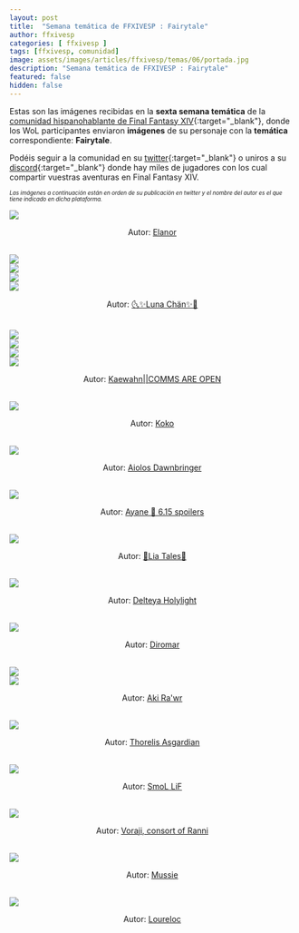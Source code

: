 ```yaml
---
layout: post
title:  "Semana temática de FFXIVESP : Fairytale"
author: ffxivesp
categories: [ ffxivesp ]
tags: [ffxivesp, comunidad]
image: assets/images/articles/ffxivesp/temas/06/portada.jpg
description: "Semana temática de FFXIVESP : Fairytale"
featured: false
hidden: false
---
```


Estas son las imágenes recibidas en la **sexta semana temática** de la [comunidad hispanohablante de Final Fantasy XIV](https://twitter.com/FFXIVESP_){:target="_blank"}, donde los WoL participantes enviaron **imágenes** de su personaje con la **temática** correspondiente: **Fairytale**.

Podéis seguir a la comunidad en su [twitter](https://twitter.com/FFXIVESP_){:target="_blank"} o uniros a su [discord](https://discord.com/invite/XcYQ2fR){:target="_blank"} donde hay miles de jugadores con los cual compartir vuestras aventuras en Final Fantasy XIV.

<sub><sup><i>Las imágenes a continuación están en orden de su publicación en twitter y el nombre del autor es el que tiene indicado en dicha plataforma.</i></sup></sub>

<script src="https://cdnjs.cloudflare.com/ajax/libs/ekko-lightbox/5.3.0/ekko-lightbox.min.js" integrity="sha512-Y2IiVZeaBwXG1wSV7f13plqlmFOx8MdjuHyYFVoYzhyRr3nH/NMDjTBSswijzADdNzMyWNetbLMfOpIPl6Cv9g==" crossorigin="anonymous" referrerpolicy="no-referrer"></script>
<link rel="stylesheet" href="https://cdnjs.cloudflare.com/ajax/libs/ekko-lightbox/5.3.0/ekko-lightbox.css" integrity="sha512-Velp0ebMKjcd9RiCoaHhLXkR1sFoCCWXNp6w4zj1hfMifYB5441C+sKeBl/T/Ka6NjBiRfBBQRaQq65ekYz3UQ==" crossorigin="anonymous" referrerpolicy="no-referrer" />

<div class="container card">
    <div class="row">
        <div class="col-xl">
            <a href="{{ site.baseurl }}/assets/images/articles/ffxivesp/temas/06/trencapins.jpg" data-toggle="lightbox"><img src="{{ site.baseurl }}/assets/images/articles/ffxivesp/temas/06/trencapins.jpg"></a>
        </div>     
    </div>
    <div class="row">  
        <div class="col-xl">
            <p align="center">Autor: <a href="https://twitter.com/trencapins" target="_blank">Elanor</a></p>
        </div>
    </div>
</div>    

<br/>

<div class="container card">
    <div class="row">
        <div class="col-xl">
            <a href="{{ site.baseurl }}/assets/images/articles/ffxivesp/temas/06/LunChan7_1.jpg" data-toggle="lightbox"><img src="{{ site.baseurl }}/assets/images/articles/ffxivesp/temas/06/LunChan7_1.jpg"></a>
        </div>
        <div class="col-xl">
            <a href="{{ site.baseurl }}/assets/images/articles/ffxivesp/temas/06/LunChan7_2.jpg" data-toggle="lightbox"><img src="{{ site.baseurl }}/assets/images/articles/ffxivesp/temas/06/LunChan7_2.jpg"></a>
        </div>                
    </div>
    <div class="row">
        <div class="col-xl">
            <a href="{{ site.baseurl }}/assets/images/articles/ffxivesp/temas/06/LunChan7_3.jpg" data-toggle="lightbox"><img src="{{ site.baseurl }}/assets/images/articles/ffxivesp/temas/06/LunChan7_3.jpg"></a>
        </div>
        <div class="col-xl">
            <a href="{{ site.baseurl }}/assets/images/articles/ffxivesp/temas/06/LunChan7_4.jpg" data-toggle="lightbox"><img src="{{ site.baseurl }}/assets/images/articles/ffxivesp/temas/06/LunChan7_4.jpg"></a>
        </div>                
    </div>    
    <div class="row">  
        <div class="col-xl">
            <p align="center">Autor: <a href="https://twitter.com/LunChan7" target="_blank">🌜✨Luna Chän✨🌛</a></p>
        </div>
    </div>
</div>    

<br/>

<div class="container card">
    <div class="row">
        <div class="col-xl">
            <a href="{{ site.baseurl }}/assets/images/articles/ffxivesp/temas/06/QueenRaikichi94_1.jpg" data-toggle="lightbox"><img src="{{ site.baseurl }}/assets/images/articles/ffxivesp/temas/06/QueenRaikichi94_1.jpg"></a>
        </div>
        <div class="col-xl">
            <a href="{{ site.baseurl }}/assets/images/articles/ffxivesp/temas/06/QueenRaikichi94_2.jpg" data-toggle="lightbox"><img src="{{ site.baseurl }}/assets/images/articles/ffxivesp/temas/06/QueenRaikichi94_2.jpg"></a>
        </div>                
    </div>
    <div class="row">
        <div class="col-xl">
            <a href="{{ site.baseurl }}/assets/images/articles/ffxivesp/temas/06/QueenRaikichi94_3.jpg" data-toggle="lightbox"><img src="{{ site.baseurl }}/assets/images/articles/ffxivesp/temas/06/QueenRaikichi94_3.jpg"></a>
        </div>
        <div class="col-xl">
            <a href="{{ site.baseurl }}/assets/images/articles/ffxivesp/temas/06/QueenRaikichi94_4.jpg" data-toggle="lightbox"><img src="{{ site.baseurl }}/assets/images/articles/ffxivesp/temas/06/QueenRaikichi94_4.jpg"></a>
        </div>                
    </div>    
    <div class="row">  
        <div class="col-xl">
            <p align="center">Autor: <a href="https://twitter.com/QueenRaikichi94" target="_blank">Kaewahn||COMMS ARE OPEN</a></p>
        </div>
    </div>
</div>    

<br/>

<div class="container card">
    <div class="row">
        <div class="col-xl">
            <a href="{{ site.baseurl }}/assets/images/articles/ffxivesp/temas/06/koko__XIV.jpg" data-toggle="lightbox"><img src="{{ site.baseurl }}/assets/images/articles/ffxivesp/temas/06/koko__XIV.jpg"></a>
        </div>
    </div>
    <div class="row">  
        <div class="col-xl">
            <p align="center">Autor: <a href="https://twitter.com/koko__XIV" target="_blank">Koko</a></p>
        </div>
    </div>
</div>    

<br/>

<div class="container card">
    <div class="row">
        <div class="col-xl">
            <a href="{{ site.baseurl }}/assets/images/articles/ffxivesp/temas/06/SpardaStrife.jpg" data-toggle="lightbox"><img src="{{ site.baseurl }}/assets/images/articles/ffxivesp/temas/06/SpardaStrife.jpg"></a>
        </div>
    </div>
    <div class="row">  
        <div class="col-xl">
            <p align="center">Autor: <a href="https://twitter.com/SpardaStrife" target="_blank">Aiolos Dawnbringer</a></p>
        </div>
    </div>
</div>    

<br/>

<div class="container card">
    <div class="row">
        <div class="col-xl">
            <a href="{{ site.baseurl }}/assets/images/articles/ffxivesp/temas/06/KaiMite_XIV.jpg" data-toggle="lightbox"><img src="{{ site.baseurl }}/assets/images/articles/ffxivesp/temas/06/KaiMite_XIV.jpg"></a>
        </div>
    </div>
    <div class="row">  
        <div class="col-xl">
            <p align="center">Autor: <a href="https://twitter.com/KaiMite_XIV" target="_blank">Ayane 💎 6.15 spoilers</a></p>
        </div>
    </div>
</div>    

<br/>

<div class="container card">
    <div class="row">
        <div class="col-xl">
            <a href="{{ site.baseurl }}/assets/images/articles/ffxivesp/temas/06/LiaTales_ffxiv.jpg" data-toggle="lightbox"><img src="{{ site.baseurl }}/assets/images/articles/ffxivesp/temas/06/LiaTales_ffxiv.jpg"></a>
        </div>
    </div>
    <div class="row">  
        <div class="col-xl">
            <p align="center">Autor: <a href="https://twitter.com/LiaTales_ffxiv" target="_blank">🌸Lia Tales🌸</a></p>
        </div>
    </div>
</div>    

<br/>

<div class="container card">
    <div class="row">
        <div class="col-xl">
            <a href="{{ site.baseurl }}/assets/images/articles/ffxivesp/temas/06/Delteya.jpg" data-toggle="lightbox"><img src="{{ site.baseurl }}/assets/images/articles/ffxivesp/temas/06/Delteya.jpg"></a>
        </div>
    </div>
    <div class="row">  
        <div class="col-xl">
            <p align="center">Autor: <a href="https://twitter.com/Delteya" target="_blank">Delteya Holylight</a></p>
        </div>
    </div>
</div>    

<br/>

<div class="container card">
    <div class="row">
        <div class="col-xl">
            <a href="{{ site.baseurl }}/assets/images/articles/ffxivesp/temas/06/Diromar.jpg" data-toggle="lightbox"><img src="{{ site.baseurl }}/assets/images/articles/ffxivesp/temas/06/Diromar.jpg"></a>
        </div>
    </div>
    <div class="row">  
        <div class="col-xl">
            <p align="center">Autor: <a href="https://twitter.com/Diromar" target="_blank">Diromar</a></p>
        </div>
    </div>
</div>    

<br/>

<div class="container card">
    <div class="row">
        <div class="col-xl">
            <a href="{{ site.baseurl }}/assets/images/articles/ffxivesp/temas/06/AkiraVay_1.jpg" data-toggle="lightbox"><img src="{{ site.baseurl }}/assets/images/articles/ffxivesp/temas/06/AkiraVay_1.jpg"></a>
        </div>
        <div class="col-xl">
            <a href="{{ site.baseurl }}/assets/images/articles/ffxivesp/temas/06/AkiraVay_2.jpg" data-toggle="lightbox"><img src="{{ site.baseurl }}/assets/images/articles/ffxivesp/temas/06/AkiraVay_2.jpg"></a>
        </div>        
    </div>
    <div class="row">  
        <div class="col-xl">
            <p align="center">Autor: <a href="https://twitter.com/AkiraVay" target="_blank">Aki Ra'wr</a></p>
        </div>
    </div>
</div>    

<br/>

<div class="container card">
    <div class="row">
        <div class="col-xl">
            <a href="{{ site.baseurl }}/assets/images/articles/ffxivesp/temas/06/ThorelisAsgard1.jpg" data-toggle="lightbox"><img src="{{ site.baseurl }}/assets/images/articles/ffxivesp/temas/06/ThorelisAsgard1.jpg"></a>
        </div>        
    </div>
    <div class="row">  
        <div class="col-xl">
            <p align="center">Autor: <a href="https://twitter.com/ThorelisAsgard1" target="_blank">Thorelis Asgardian</a></p>
        </div>
    </div>
</div>    

<br/>

<div class="container card">
    <div class="row">
        <div class="col-xl">
            <a href="{{ site.baseurl }}/assets/images/articles/ffxivesp/temas/06/rezon_gon.jpg" data-toggle="lightbox"><img src="{{ site.baseurl }}/assets/images/articles/ffxivesp/temas/06/rezon_gon.jpg"></a>
        </div>        
    </div>
    <div class="row">  
        <div class="col-xl">
            <p align="center">Autor: <a href="https://twitter.com/rezon_gon" target="_blank">SmoL LiF</a></p>
        </div>
    </div>
</div>    

<br/>

<div class="container card">
    <div class="row">
        <div class="col-xl">
            <a href="{{ site.baseurl }}/assets/images/articles/ffxivesp/temas/06/Taoscuro.jpg" data-toggle="lightbox"><img src="{{ site.baseurl }}/assets/images/articles/ffxivesp/temas/06/Taoscuro.jpg"></a>
        </div>        
    </div>
    <div class="row">  
        <div class="col-xl">
            <p align="center">Autor: <a href="https://twitter.com/Taoscuro" target="_blank">Voraji, consort of Ranni</a></p>
        </div>
    </div>
</div>    

<br/>

<div class="container card">
    <div class="row">
        <div class="col-xl">
            <a href="{{ site.baseurl }}/assets/images/articles/ffxivesp/temas/06/musmusxiv.jpg" data-toggle="lightbox"><img src="{{ site.baseurl }}/assets/images/articles/ffxivesp/temas/06/musmusxiv.jpg"></a>
        </div>        
    </div>
    <div class="row">  
        <div class="col-xl">
            <p align="center">Autor: <a href="https://twitter.com/musmusxiv" target="_blank">Mussie</a></p>
        </div>
    </div>
</div>    

<br/>

<div class="container card">
    <div class="row">
        <div class="col-xl">
            <a href="{{ site.baseurl }}/assets/images/articles/ffxivesp/temas/06/Loureloc.jpg" data-toggle="lightbox"><img src="{{ site.baseurl }}/assets/images/articles/ffxivesp/temas/06/Loureloc.jpg"></a>
        </div>        
    </div>
    <div class="row">  
        <div class="col-xl">
            <p align="center">Autor: <a href="https://twitter.com/Loureloc" target="_blank">Loureloc</a></p>
        </div>
    </div>
</div>    

<br/>


<script>
    $(document).on('click', '[data-toggle="lightbox"]', function(event) {
                event.preventDefault();
                $(this).ekkoLightbox();
            });
</script>
